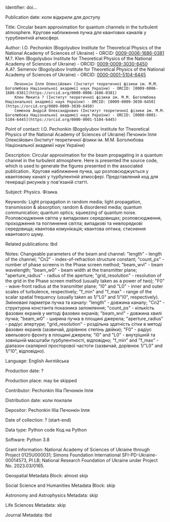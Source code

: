 Identifier: doi...

Publication date: коли відкрили для доступу

Title: Circular beam approximation for quantum channels in the turbulent atmosphere.
       Кругове наближення пучка для квантових каналів у турублентній атмосфері.

Author: I.O. Pechonkin (Bogolyubov Institute for Theoretical Physics of the National Academy of Sciences of Ukraine) - ORCID: [0009-0006-1686-0381](https://orcid.org/0009-0006-1686-0381) 
        M.?. Klen (Bogolyubov Institute for Theoretical Physics of the National Academy of Sciences of Ukraine) - ORCID: [0009-0009-3030-6450](https://orcid.org/0009-0009-3030-6450)  
        A.A?. Semenov (Bogolyubov Institute for Theoretical Physics of the National Academy of Sciences of Ukraine) - ORCID: [0000-0001-5104-6445](https://orcid.org/0000-0001-5104-6445) 
        

        Печонкін Ілля Олексійович (Інститут теоретичної фізики ім. М.М. Боголюбова Національної академії наук України) - ORCID: [0009-0006-1686-0381](https://orcid.org/0009-0006-1686-0381)
        Клен Микита ? (Інститут теоретичної фізики ім. М.М. Боголюбова Національної академії наук України) - ORCID: [0009-0009-3030-6450](https://orcid.org/0009-0009-3030-6450)
        Семенов Андрій Олександрович (Інститут теоретичної фізики ім. М.М. Боголюбова Національної академії наук України) - ORCID: [0000-0001-5104-6445](https://orcid.org/0000-0001-5104-6445)

Point of contact: I.O. Pechonkin (Bogolyubov Institute for Theoretical Physics of the National Academy of Sciences of Ukraine)
                  Печонкін Ілля Олексійович (Інститут теоретичної фізики ім. М.М. Боголюбова Національної академії наук України)

Description:  Circular approximation for the beam propagating in a quantum channel in the turbulent atmosphere. Here is presented the source code, which is used to generate the figures presented in the associated publication..
              Кругове наближення пучка, що розповсюджується у квантовому каналі у турбулентній атмосфері. Представлений код для генерації рисунків у пов'язаній статті.

Subject: Physics.
         Фізика.

Keywords: Light propagation in random media; light propagation, transmission & absorption; random & disordered media; quantum communication; quantum optics; squeezing of quantum noise.
          Розповсюдження світла у випадкових середовищах;  розповсюдження, проходження та поглинення світла; випадкові та невпорядкові середовища; квантова комунікація; квантова оптика; стиснення квантового шуму.

Related publications: tbd

Notes: Changeable parameters of the beam and channel: "length" - length of the channel; "Cn2" - index-of-refraction structure constant; "count_ps" - number of phase screens in the Phase screen method;
       "beam_wvl" - beam wavelength; "beam_w0" - beam width at the transmitter plane; "aperture_radius" - radius of the aperture;
       "grid_resolution" - resolution of the grid in the Phase screen method (usually taken as a power of two); "F0" - wave-front radius at the transmitter plane; 
       "l0" and "L0" - inner and outer scales of turbulence, respectively; "f_min" and "f_max" - range of the scalar spatial frequency (usually taken as 1/"L0" and 1/"l0", respectively).
       Змінювані парметри пучка та каналу: "length" - довжина каналу; "Cn2" - структурна константа показника заломлення; "count_ps" - кількість фазових екранів у методі фазових екранів;
       "beam_wvl" - довжина хвилі пучка; "beam_w0" - ширина пучка в площині джерела; "aperture_radius" - радіус апертури; 
       "grid_resolution" - роздільна здатність сітки в методі фазових екранів (зазвичай, дорівнює степінь двійки); 
       "F0" - радіус хвильового фронту в площині джерела; "l0" and "L0" - внутрішній та зовнішній масштаби турбулентності, відповідно; 
       "f_min" and "f_max" - діапазон скалярної просторової частоти (зазвичай, дорівнює 1/"L0" and 1/"l0", відповідно).

Language: English
          Англійська

Production date: ?

Production place: may be skipped

Contributor: Pechonkin Illia
             Печонкін Ілля

Distribution date: коли поклали

Depositor: Pechonkin Illia
           Печонкін Ілля

Date of collection: ? (start-end)

Data type: Python code
           Код на Python

Software: Python 3.8

Grant information: National Academy of Sciences of Ukraine through Project 0125U000031; Simons Foundation International SFI-PD-Ukraine-00014573, PI LB; National Research Foundation of Ukraine under Project No. 2023.03/0165.


Geospatial Metadata Block: almost skip

Social Science and Humanities Metadata Block: skip

Astronomy and Astrophysics Metadata: skip

Life Sciences Metadata: skip

Journal Metadata: tbd


